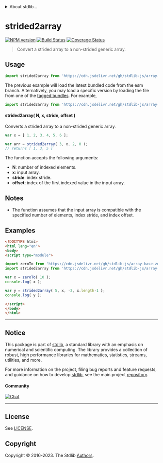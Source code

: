 <!--

@license Apache-2.0

Copyright (c) 2023 The Stdlib Authors.

Licensed under the Apache License, Version 2.0 (the "License");
you may not use this file except in compliance with the License.
You may obtain a copy of the License at

   http://www.apache.org/licenses/LICENSE-2.0

Unless required by applicable law or agreed to in writing, software
distributed under the License is distributed on an "AS IS" BASIS,
WITHOUT WARRANTIES OR CONDITIONS OF ANY KIND, either express or implied.
See the License for the specific language governing permissions and
limitations under the License.

-->


<details>
  <summary>
    About stdlib...
  </summary>
  <p>We believe in a future in which the web is a preferred environment for numerical computation. To help realize this future, we've built stdlib. stdlib is a standard library, with an emphasis on numerical and scientific computation, written in JavaScript (and C) for execution in browsers and in Node.js.</p>
  <p>The library is fully decomposable, being architected in such a way that you can swap out and mix and match APIs and functionality to cater to your exact preferences and use cases.</p>
  <p>When you use stdlib, you can be absolutely certain that you are using the most thorough, rigorous, well-written, studied, documented, tested, measured, and high-quality code out there.</p>
  <p>To join us in bringing numerical computing to the web, get started by checking us out on <a href="https://github.com/stdlib-js/stdlib">GitHub</a>, and please consider <a href="https://opencollective.com/stdlib">financially supporting stdlib</a>. We greatly appreciate your continued support!</p>
</details>

# strided2array

[![NPM version][npm-image]][npm-url] [![Build Status][test-image]][test-url] [![Coverage Status][coverage-image]][coverage-url] <!-- [![dependencies][dependencies-image]][dependencies-url] -->

> Convert a strided array to a non-strided generic array.

<section class="intro">

</section>

<!-- /.intro -->



<section class="usage">

## Usage

```javascript
import strided2array from 'https://cdn.jsdelivr.net/gh/stdlib-js/array-base-from-strided@esm/index.mjs';
```
The previous example will load the latest bundled code from the esm branch. Alternatively, you may load a specific version by loading the file from one of the [tagged bundles](https://github.com/stdlib-js/array-base-from-strided/tags). For example,

```javascript
import strided2array from 'https://cdn.jsdelivr.net/gh/stdlib-js/array-base-from-strided@v0.1.0-esm/index.mjs';
```

#### strided2array( N, x, stride, offset )

Converts a strided array to a non-strided generic array.

```javascript
var x = [ 1, 2, 3, 4, 5, 6 ];

var arr = strided2array( 3, x, 2, 0 );
// returns [ 1, 3, 5 ]
```

The function accepts the following arguments:

-   **N**: number of indexed elements.
-   **x**: input array.
-   **stride**: index stride.
-   **offset**: index of the first indexed value in the input array.

</section>

<!-- /.usage -->

<section class="notes">

## Notes

-   The function assumes that the input array is compatible with the specified number of elements, index stride, and index offset.

</section>

<!-- /.notes -->

<section class="examples">

## Examples

<!-- eslint no-undef: "error" -->

```html
<!DOCTYPE html>
<html lang="en">
<body>
<script type="module">

import zeroTo from 'https://cdn.jsdelivr.net/gh/stdlib-js/array-base-zero-to@esm/index.mjs';
import strided2array from 'https://cdn.jsdelivr.net/gh/stdlib-js/array-base-from-strided@esm/index.mjs';

var x = zeroTo( 10 );
console.log( x );

var y = strided2array( 5, x, -2, x.length-1 );
console.log( y );

</script>
</body>
</html>
```

</section>

<!-- /.examples -->

<!-- Section for related `stdlib` packages. Do not manually edit this section, as it is automatically populated. -->

<section class="related">

</section>

<!-- /.related -->

<!-- Section for all links. Make sure to keep an empty line after the `section` element and another before the `/section` close. -->


<section class="main-repo" >

* * *

## Notice

This package is part of [stdlib][stdlib], a standard library with an emphasis on numerical and scientific computing. The library provides a collection of robust, high performance libraries for mathematics, statistics, streams, utilities, and more.

For more information on the project, filing bug reports and feature requests, and guidance on how to develop [stdlib][stdlib], see the main project [repository][stdlib].

#### Community

[![Chat][chat-image]][chat-url]

---

## License

See [LICENSE][stdlib-license].


## Copyright

Copyright &copy; 2016-2023. The Stdlib [Authors][stdlib-authors].

</section>

<!-- /.stdlib -->

<!-- Section for all links. Make sure to keep an empty line after the `section` element and another before the `/section` close. -->

<section class="links">

[npm-image]: http://img.shields.io/npm/v/@stdlib/array-base-from-strided.svg
[npm-url]: https://npmjs.org/package/@stdlib/array-base-from-strided

[test-image]: https://github.com/stdlib-js/array-base-from-strided/actions/workflows/test.yml/badge.svg?branch=v0.1.0
[test-url]: https://github.com/stdlib-js/array-base-from-strided/actions/workflows/test.yml?query=branch:v0.1.0

[coverage-image]: https://img.shields.io/codecov/c/github/stdlib-js/array-base-from-strided/main.svg
[coverage-url]: https://codecov.io/github/stdlib-js/array-base-from-strided?branch=main

<!--

[dependencies-image]: https://img.shields.io/david/stdlib-js/array-base-from-strided.svg
[dependencies-url]: https://david-dm.org/stdlib-js/array-base-from-strided/main

-->

[chat-image]: https://img.shields.io/gitter/room/stdlib-js/stdlib.svg
[chat-url]: https://app.gitter.im/#/room/#stdlib-js_stdlib:gitter.im

[stdlib]: https://github.com/stdlib-js/stdlib

[stdlib-authors]: https://github.com/stdlib-js/stdlib/graphs/contributors

[umd]: https://github.com/umdjs/umd
[es-module]: https://developer.mozilla.org/en-US/docs/Web/JavaScript/Guide/Modules

[deno-url]: https://github.com/stdlib-js/array-base-from-strided/tree/deno
[umd-url]: https://github.com/stdlib-js/array-base-from-strided/tree/umd
[esm-url]: https://github.com/stdlib-js/array-base-from-strided/tree/esm
[branches-url]: https://github.com/stdlib-js/array-base-from-strided/blob/main/branches.md

[stdlib-license]: https://raw.githubusercontent.com/stdlib-js/array-base-from-strided/main/LICENSE

</section>

<!-- /.links -->
